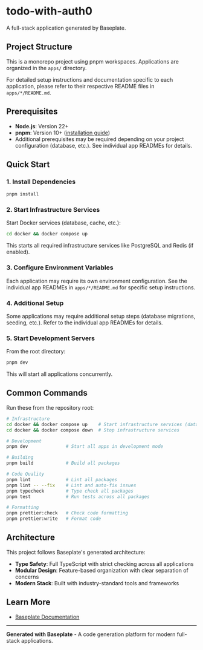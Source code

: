 # todo-with-auth0

A full-stack application generated by Baseplate.

## Project Structure

This is a monorepo project using pnpm workspaces. Applications are organized in the `apps/` directory.

For detailed setup instructions and documentation specific to each application, please refer to their respective README files in `apps/*/README.md`.

## Prerequisites

- **Node.js**: Version 22+
- **pnpm**: Version 10+ ([installation guide](https://pnpm.io/installation))
- Additional prerequisites may be required depending on your project configuration (database, etc.). See individual app READMEs for details.

## Quick Start

### 1. Install Dependencies

```bash
pnpm install
```

### 2. Start Infrastructure Services

Start Docker services (database, cache, etc.):

```bash
cd docker && docker compose up
```

This starts all required infrastructure services like PostgreSQL and Redis (if enabled).

### 3. Configure Environment Variables

Each application may require its own environment configuration. See the individual app READMEs in `apps/*/README.md` for specific setup instructions.

### 4. Additional Setup

Some applications may require additional setup steps (database migrations, seeding, etc.). Refer to the individual app READMEs for details.

### 5. Start Development Servers

From the root directory:

```bash
pnpm dev
```

This will start all applications concurrently.

## Common Commands

Run these from the repository root:

```bash
# Infrastructure
cd docker && docker compose up    # Start infrastructure services (database, etc.)
cd docker && docker compose down  # Stop infrastructure services

# Development
pnpm dev              # Start all apps in development mode

# Building
pnpm build            # Build all packages

# Code Quality
pnpm lint             # Lint all packages
pnpm lint -- --fix    # Lint and auto-fix issues
pnpm typecheck        # Type check all packages
pnpm test             # Run tests across all packages

# Formatting
pnpm prettier:check   # Check code formatting
pnpm prettier:write   # Format code
```

## Architecture

This project follows Baseplate's generated architecture:

- **Type Safety**: Full TypeScript with strict checking across all applications
- **Modular Design**: Feature-based organization with clear separation of concerns
- **Modern Stack**: Built with industry-standard tools and frameworks

## Learn More

- [Baseplate Documentation](https://docs.baseplate.dev)

---

**Generated with Baseplate** - A code generation platform for modern full-stack applications.
